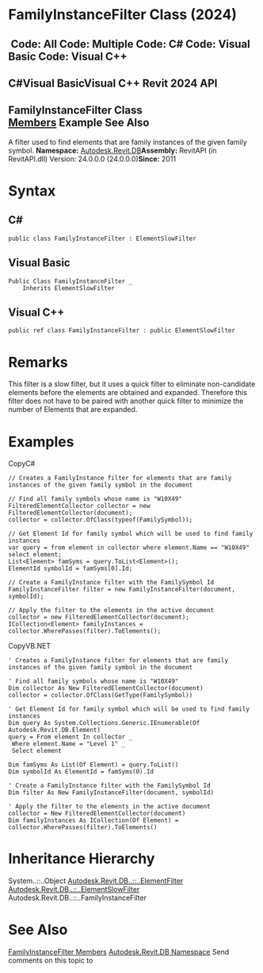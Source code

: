 # FamilyInstanceFilter Class (2024)

﻿
 Code: All Code: Multiple Code: C# Code: Visual Basic Code: Visual C++   
---  
C#Visual BasicVisual C++
Revit 2024 API  
---  
FamilyInstanceFilter Class  
[Members](0ab03be9-6cb6-27b2-32b1-25057f96492e.md "FamilyInstanceFilter Members") Example See Also  
---  
A filter used to find elements that are family instances of the given family symbol. 
**Namespace:** [Autodesk.Revit.DB](87546ba7-461b-c646-cbb1-2cb8f5bff8b2.md "Autodesk.Revit.DB Namespace")**Assembly:** RevitAPI (in RevitAPI.dll) Version: 24.0.0.0 (24.0.0.0)**Since:** 2011 
# Syntax
C#  
---  
```text
public class FamilyInstanceFilter : ElementSlowFilter
```
  
Visual Basic  
---  
```text
Public Class FamilyInstanceFilter _
	Inherits ElementSlowFilter
```
  
Visual C++  
---  
```text
public ref class FamilyInstanceFilter : public ElementSlowFilter
```
  
# Remarks
This filter is a slow filter, but it uses a quick filter to eliminate non-candidate elements before the elements are obtained and expanded. Therefore this filter does not have to be paired with another quick filter to minimize the number of Elements that are expanded. 
# Examples
CopyC#
```text
// Creates a FamilyInstance filter for elements that are family instances of the given family symbol in the document

// Find all family symbols whose name is "W10X49"
FilteredElementCollector collector = new FilteredElementCollector(document);
collector = collector.OfClass(typeof(FamilySymbol));

// Get Element Id for family symbol which will be used to find family instances
var query = from element in collector where element.Name == "W10X49" select element;
List<Element> famSyms = query.ToList<Element>();
ElementId symbolId = famSyms[0].Id;

// Create a FamilyInstance filter with the FamilySymbol Id
FamilyInstanceFilter filter = new FamilyInstanceFilter(document, symbolId);

// Apply the filter to the elements in the active document
collector = new FilteredElementCollector(document);
ICollection<Element> familyInstances = collector.WherePasses(filter).ToElements();
```

CopyVB.NET
```text
' Creates a FamilyInstance filter for elements that are family instances of the given family symbol in the document

' Find all family symbols whose name is "W10X49"
Dim collector As New FilteredElementCollector(document)
collector = collector.OfClass(GetType(FamilySymbol))

' Get Element Id for family symbol which will be used to find family instances
Dim query As System.Collections.Generic.IEnumerable(Of Autodesk.Revit.DB.Element)
query = From element In collector _
 Where element.Name = "Level 1" _
 Select element

Dim famSyms As List(Of Element) = query.ToList()
Dim symbolId As ElementId = famSyms(0).Id

' Create a FamilyInstance filter with the FamilySymbol Id
Dim filter As New FamilyInstanceFilter(document, symbolId)

' Apply the filter to the elements in the active document
collector = New FilteredElementCollector(document)
Dim familyInstances As ICollection(Of Element) = collector.WherePasses(filter).ToElements()
```

# Inheritance Hierarchy
System..::..Object [Autodesk.Revit.DB..::..ElementFilter](b8b46cbf-9ecc-0745-ec53-c3c3b6510113.md "ElementFilter Class") [Autodesk.Revit.DB..::..ElementSlowFilter](e06b1e14-dd8d-8137-74ac-8ac4929eee85.md "ElementSlowFilter Class") Autodesk.Revit.DB..::..FamilyInstanceFilter
# See Also
[FamilyInstanceFilter Members](0ab03be9-6cb6-27b2-32b1-25057f96492e.md "FamilyInstanceFilter Members")
[Autodesk.Revit.DB Namespace](87546ba7-461b-c646-cbb1-2cb8f5bff8b2.md "Autodesk.Revit.DB Namespace")
Send comments on this topic to 